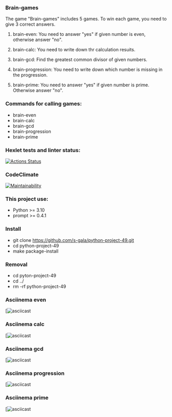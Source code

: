 ### Brain-games
The game "Brain-games" includes 5 games. 
To win each game, you need to give 3 correct answers.

1. brain-even:
You need to answer "yes" if given number is even, otherwise answer "no".

2. brain-calc:
You need to write down thr calculation resuits.

3. brain-gcd:
Find the greatest common divisor of given numbers.

4. brain-progression:
You need to write down which number is missing in the progression.

5. brain-prime:
You need to answer "yes" if given number is prime. Otherwise answer "no".

### Commands for calling games:

* brain-even
* brain-calc
* brain-gcd
* brain-progression
* brain-prime

### Hexlet tests and linter status:
[![Actions Status](https://github.com/s-gala/python-project-49/actions/workflows/hexlet-check.yml/badge.svg)](https://github.com/s-gala/python-project-49/actions)

### CodeClimate 
[![Maintainability](https://api.codeclimate.com/v1/badges/487e17fe16141caa4b2a/maintainability)](https://codeclimate.com/github/s-gala/python-project-49/maintainability)

### This project use:
* Python >= 3.10
* prompt >= 0.4.1

### Install 

* git clone https://github.com/s-gala/python-project-49.git
* cd python-project-49
* make package-install

### Removal

* cd pyton-project-49
* cd ../
* rm -rf python-project-49

### Asciinema even
[![asciicast]( https://asciinema.org/a/wRnu8Sf53kCCvUfgqQixs0EPh )

### Asciinema calc
[![asciicast]( https://asciinema.org/a/S9Bly86EkmrpnTJhsAJU8pQDl )

### Asciinema gcd
[![asciicast]( https://asciinema.org/a/L5FDJeBgVySllsh5oELOwTtKa )

### Asciinema progression
[![asciicast]( https://asciinema.org/a/geOtpvl2IneSE65iIyp3BSoGY )

### Asciinema prime
[![asciicast](  https://asciinema.org/a/j2PgQoMiKCmVM1duYVp8pnN3i )

